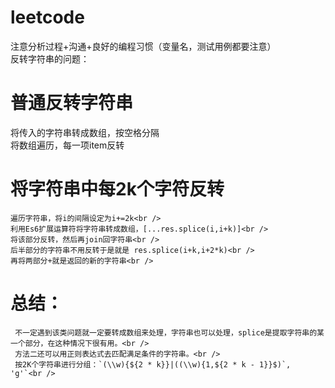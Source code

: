 # leetcode
注意分析过程+沟通+良好的编程习惯（变量名，测试用例都要注意）<br />
反转字符串的问题：<br />
 # 普通反转字符串<br />
   将传入的字符串转成数组，按空格分隔<br />
   将数组遍历，每一项item反转<br />
 # 将字符串中每2k个字符反转<br />
    遍历字符串，将i的间隔设定为i+=2k<br />
    利用Es6扩展运算符将字符串转成数组，[...res.splice(i,i+k)]<br />
    将该部分反转，然后再join回字符串<br />
    后半部分的字符串不用反转于是就是 res.splice(i+k,i+2*k)<br />
    再将两部分+就是返回的新的字符串<br />
 # 总结：
     不一定遇到该类问题就一定要转成数组来处理，字符串也可以处理，splice是提取字符串的某一个部分，在这种情况下很有用。<br />
     方法二还可以用正则表达式去匹配满足条件的字符串。<br />
     按2K个字符串进行分组：`(\\w){${2 * k}}|((\\w){1,${2 * k - 1}}$)`, 'g'`<br />
